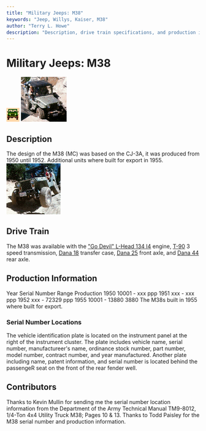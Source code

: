 ```yaml
---
title: "Military Jeeps: M38"
keywords: "Jeep, Willys, Kaiser, M38"
author: "Terry L. Howe"
description: "Description, drive train specifications, and production information for the Willys Jeep M38"
---
```


# Military Jeeps: M38
![military jeeps](/images/military.gif)
[![](/images/m38s_.gif)](/images/m38s.gif)
## Description
The design of the M38 (MC) was based on the CJ-3A, it was
produced from 1950 until 1952.  Additional units where built for
export in 1955.
[![](/images/m38f_.gif)](/images/m38f.gif)
## Drive Train
The M38 was available with the
["Go Devil" L-Head 134 I4](/engine/godevil134.html)
engine,
[T-90](/trans/t90.html) 3 speed transmission,
[Dana 18](/xfer/d18.html) transfer case,
[Dana 25](/axle/d25.html) front axle, and
[Dana 44](/axle/d44.html) rear axle.
## Production Information
Year
Serial Number Range 
Production
1950
10001 - xxx
ppp
1951
xxx - xxx
ppp
1952
xxx - 72329
ppp
1955
10001 - 13880
3880
The M38s built in 1955 where built for export.
### Serial Number Locations
The vehicle identification plate is located on the instrument panel at
the right of the instrument cluster.  The plate includes vehicle name,
serial number, manufactureer's name, ordinance stock number, part
number, model number, contract number, and year manufactured.
Another plate including name, patent information, and serial number is
located behind the passengeR seat on the  front of the rear fender well.
## Contributors
Thanks to Kevin Mullin for sending me the serial number location
information from the Department of the Army Technical Manual TM9-8012,
1/4-Ton 4x4 Utility Truck M38; Pages 10 & 13.
Thanks to Todd Paisley for the M38 serial number and production
information.